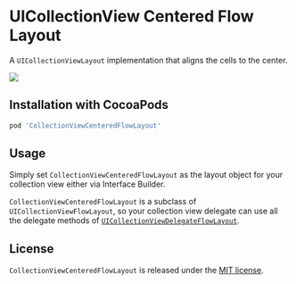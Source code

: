 UICollectionView Centered Flow Layout
=====================================

A `UICollectionViewLayout` implementation that aligns the cells to the center. 

<img src="https://raw.githubusercontent.com/coeur/CollectionViewCenteredFlowLayout/main/screenshot.png" />

## Installation with CocoaPods

```ruby
pod 'CollectionViewCenteredFlowLayout'
```

## Usage

Simply set `CollectionViewCenteredFlowLayout` as the layout object for your collection view either via Interface Builder.

`CollectionViewCenteredFlowLayout` is a subclass of `UICollectionViewFlowLayout`, so your collection view delegate can use all the delegate methods of [`UICollectionViewDelegateFlowLayout`](https://developer.apple.com/reference/uikit/uicollectionviewdelegateflowlayout).

## License

`CollectionViewCenteredFlowLayout` is released under the [MIT license](https://github.com/coeur/CollectionViewCenteredFlowLayout/blob/main/LICENSE).
